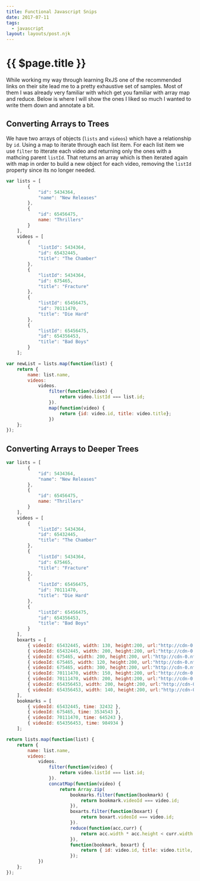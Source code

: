 ```yaml
---
title: Functional Javascript Snips
date: 2017-07-11
tags:
  - javascript
layout: layouts/post.njk
---
```


# {{ $page.title }}

While working my way through learning RxJS one of the recommended links on their site lead me to a pretty exhaustive set of samples.  Most of them I was already very familiar with which get you familiar with array map and reduce.  Below is where I will show the ones I liked so much I wanted to write them down and annotate a bit.

## Converting Arrays to Trees

We have two arrays of objects (`lists` and `videos`) which have a relationship by `id`.  Using a map to iterate through each list item.  For each list item we use `filter` to itterate each video and returning only the ones with a mathcing parent `listId`.  That returns an array which is then iterated again with map in order to build a new object for each video, removing the `listId` property since its no longer needed.

```javascript
var lists = [
		{
			"id": 5434364,
			"name": "New Releases"
		},
		{
			"id": 65456475,
			name: "Thrillers"
		}
	],
	videos = [
		{
			"listId": 5434364,
			"id": 65432445,
			"title": "The Chamber"
		},
		{
			"listId": 5434364,
			"id": 675465,
			"title": "Fracture"
		},
		{
			"listId": 65456475,
			"id": 70111470,
			"title": "Die Hard"
		},
		{
			"listId": 65456475,
			"id": 654356453,
			"title": "Bad Boys"
		}
	];

var newList = lists.map(function(list) {
	return {
		name: list.name,
		videos:
			videos.
				filter(function(video) {
					return video.listId === list.id;
				}).
				map(function(video) {
					return {id: video.id, title: video.title};
				})
	};
});
```
## Converting Arrays to Deeper Trees

```javascript
var lists = [
		{
			"id": 5434364,
			"name": "New Releases"
		},
		{
			"id": 65456475,
			name: "Thrillers"
		}
	],
	videos = [
		{
			"listId": 5434364,
			"id": 65432445,
			"title": "The Chamber"
		},
		{
			"listId": 5434364,
			"id": 675465,
			"title": "Fracture"
		},
		{
			"listId": 65456475,
			"id": 70111470,
			"title": "Die Hard"
		},
		{
			"listId": 65456475,
			"id": 654356453,
			"title": "Bad Boys"
		}
	],
	boxarts = [
		{ videoId: 65432445, width: 130, height:200, url:"http://cdn-0.nflximg.com/images/2891/TheChamber130.jpg" },
		{ videoId: 65432445, width: 200, height:200, url:"http://cdn-0.nflximg.com/images/2891/TheChamber200.jpg" },
		{ videoId: 675465, width: 200, height:200, url:"http://cdn-0.nflximg.com/images/2891/Fracture200.jpg" },
		{ videoId: 675465, width: 120, height:200, url:"http://cdn-0.nflximg.com/images/2891/Fracture120.jpg" },
		{ videoId: 675465, width: 300, height:200, url:"http://cdn-0.nflximg.com/images/2891/Fracture300.jpg" },
		{ videoId: 70111470, width: 150, height:200, url:"http://cdn-0.nflximg.com/images/2891/DieHard150.jpg" },
		{ videoId: 70111470, width: 200, height:200, url:"http://cdn-0.nflximg.com/images/2891/DieHard200.jpg" },
		{ videoId: 654356453, width: 200, height:200, url:"http://cdn-0.nflximg.com/images/2891/BadBoys200.jpg" },
		{ videoId: 654356453, width: 140, height:200, url:"http://cdn-0.nflximg.com/images/2891/BadBoys140.jpg" }
	],
	bookmarks = [
		{ videoId: 65432445, time: 32432 },
		{ videoId: 675465, time: 3534543 },
		{ videoId: 70111470, time: 645243 },
		{ videoId: 654356453, time: 984934 }
	];

return lists.map(function(list) {
	return {
		name: list.name,
		videos:
			videos.
				filter(function(video) {
					return video.listId === list.id;
				}).
				concatMap(function(video) {
					return Array.zip(
						bookmarks.filter(function(bookmark) {
							return bookmark.videoId === video.id;
						}),
						boxarts.filter(function(boxart) {
							return boxart.videoId === video.id;
						}).
						reduce(function(acc,curr) {
							return acc.width * acc.height < curr.width * curr.height ? acc : curr;
						}),
						function(bookmark, boxart) {
							return { id: video.id, title: video.title, time: bookmark.time, boxart: boxart.url };
						});
			})
	};
});
```
